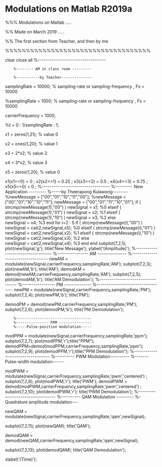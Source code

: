 # Modulations on Matlab R2019a
%%% Modulations on Matlab .....

%% Made on March 2019 .....

%% The first section from Teacher, and then by me

%%%%%%%%%%%%%%%%%%%%%%%%%%%%%%%%%%%


clear 
close all
        %-----------------------------------
        
        %-------- AM in class room ---------
        
        %-----------by Teacher--------------
        
        
samplingRate = 10000;                   % sampling-rate or sampling-frequency  , Fs = 10000


%samplingRate = 1000;                   % sampling-rate or sampling-frequency  , Fs = 10000


carrierFrequency = 1000;


%t = 0 : 1/samplingRate : 1;   

x1 = zeros(1,21);                   % value 0 

x2 = ones(1,20);                    % value 1 

x3 = 2*x2;                          % value 2 

x4 = 3*x2;                          % value 3  

x5 = zeros(1,20);                   % value 0 

x1(x1==0) = 0    ;
x2(x2==1) = 0.25 ;
x3(x3==2) = 0.5  ;
x4(x4==3) = 0.75 ;
x5(x5==0) = 0    ;
        %-----------------------------------
        %--------- New Application ---------
        %-----by Theerapong Kulawong--------
%newMessage = ["00","01","10","11","00"];
%newMessage = ["00","01","10","10","11"];
newMessage = ["00","01","11","10","01"];
if ( strcmp(newMessage(1),"00") )
       newSignal = x1; %0
elseif ( strcmp(newMessage(1),"01") )
       newSignal = x2; %1
elseif ( strcmp(newMessage(1),"10") )
       newSignal = x3; %2
else  
       newSignal = x4; %3
end
for i=2 : 5
   if     ( strcmp(newMessage(i),"00") )
       newSignal = cat(2,newSignal,x5); %0
   elseif ( strcmp(newMessage(i),"01") )
       newSignal = cat(2,newSignal,x2); %1
   elseif ( strcmp(newMessage(i),"10") )
       newSignal = cat(2,newSignal,x3); %2
   else  
       newSignal = cat(2,newSignal,x4); %3 
   end
end
subplot(7,2,1); plot(newSignal,'g');  title('New Message');  ylabel('(Amplitude)');
        %-----------------------------------
        %---------------- AM ---------------
        %-----------------------------------
newAM = modulate(newSignal,carrierFrequency,samplingRate,'AM'); 
subplot(7,2,3); plot(newAM,'b'); title('AM');
demodAM = demod(newAM,carrierFrequency,samplingRate,'AM'); 
subplot(7,2,5); plot(demodAM,'b'); title('AM Demodulation');
        %-----------------------------------
        %----------------- PM --------------
        %-----------------------------------
newPM = modulate(newSignal,carrierFrequency,samplingRate,'PM'); 
subplot(7,2,4); plot(newPM,'b'); title('PM');
      
demodPM = demod(newPM,carrierFrequency,samplingRate,'PM'); 
subplot(7,2,6); plot(demodPM,'b'); title('PM Demodulation');
       
        %-----------------------------------
        %--------------- PPM ---------------
        %-----Pulse-position modulation-----
        
modPPM = modulate(newSignal,carrierFrequency,samplingRate,'ppm');
subplot(7,2,7); plot(modPPM,'r');title("PPM");
demodPPM=demod(modPPM,carrierFrequency,samplingRate,'ppm');
subplot(7,2,9); plot(demodPPM,'r');title("PPM Demodulation");
        %-----------------------------------
        %---------- PWM Modulation----------
        %-------Pulse-width modulation------
        
modPWM = modulate(newSignal,carrierFrequency,samplingRate,'pwm','centered') ;
subplot(7,2,8);  plot(modPWM,'r');    title('PWM');
demodPWM = demod(modPWM,carrierFrequency,samplingRate,'pwm','centered') ;
subplot(7,2,10);  plot(demodPWM,'r');    title('PWM Demodulation');
        %-----------------------------------
        %---------- QAM Modulation ---------
        %-Quadrature amplitude modulation---
        
        
newQAM = modulate(newSignal,carrierFrequency,samplingRate,'qam',newSignal); 

subplot(7,2,11); plot(newQAM); title('QAM');

demodQAM = demod(newQAM,carrierFrequency,samplingRate,'qam',newSignal); 

subplot(7,2,13); plot(demodQAM); title('QAM Demodulation');

xlabel('(Time)');



 
